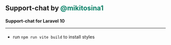 ## Support-chat by <span style="color:#008066;">@mikitosina1</span>
#### Support-chat for Laravel 10<br><hr>

* run `npm run vite build` to install styles

